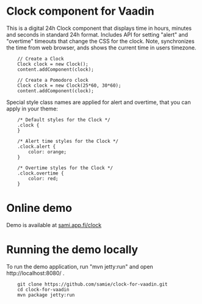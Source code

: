 Clock component for Vaadin
==============

This is a digital 24h Clock component that displays time in hours, minutes and seconds in standard 24h format.
Includes API for setting "alert" and "overtime" timeouts that change the CSS for the clock.
Note, synchronizes the time from web browser, ands shows the current time in users timezone.


		// Create a Clock
		Clock clock = new Clock();
		content.addComponent(clock);

	    // Create a Pomodoro clock
        Clock clock = new Clock(25*60, 30*60);
        content.addComponent(clock);

		
Special style class names are applied for alert and overtime, that you can apply in your theme:

		/* Default styles for the Clock */
		.clock {
		}

		/* Alert time styles for the Clock */
		.clock.alert {
			color: orange; 
		}
  
		/* Overtime styles for the Clock */
		.clock.overtime {
			color: red;
		}
		


Online demo
=======

Demo is available at [sami.app.fi/clock](http://sami.app.fi/clock-for-vaadin)


Running the demo locally
=======

To run the demo application, run "mvn jetty:run" and open http://localhost:8080/ .

		git clone https://github.com/samie/clock-for-vaadin.git
		cd clock-for-vaadin
		mvn package jetty:run

